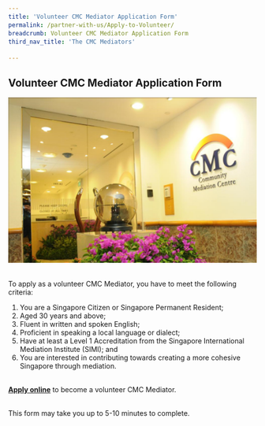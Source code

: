 ```yaml
---
title: 'Volunteer CMC Mediator Application Form'
permalink: /partner-with-us/Apply-to-Volunteer/
breadcrumb: Volunteer CMC Mediator Application Form
third_nav_title: 'The CMC Mediators'

---
```


## Volunteer CMC Mediator Application Form

<div class="image"><img src="/images/1504161341121.png/" title="Volunteer CMC Mediator Application Form" alt="Volunteer CMC Mediator Application Form" style="width: 600px"></div><br>

To apply as a volunteer CMC Mediator, you have to meet the following criteria:<br>

1) You are a Singapore Citizen or Singapore Permanent Resident;
2) Aged 30 years and above;
3) Fluent in written and spoken English;
4) Proficient in speaking a local language or dialect;
5) Have at least a Level 1 Accreditation from the Singapore International Mediation Institute (SIMI); and
6) You are interested in contributing towards creating a more cohesive Singapore through mediation.<br><br>

[**Apply online**](https://form.gov.sg/#!/613ebe1a185c6c00127f2942) to become a volunteer CMC Mediator.<br><br>

This form may take you up to 5-10 minutes to complete.
